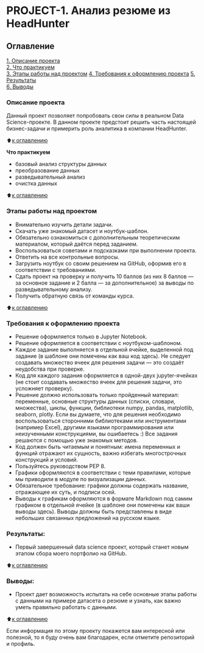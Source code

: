 # PROJECT-1. Анализ резюме из HeadHunter

## Оглавление  
[1. Описание проекта](#Описание-проекта)  
[2. Что практикуем](#Что-практикуем)  
[3. Этапы работы над проектом](#Этапы-работы-над-проектом) 
[4. Требования к оформлению проекта](#Требования-к-оформлению-проекта) 
[5. Результаты](#Результаты)    
[6. Выводы](#Выводы) 

### Описание проекта    
 Данный проект позволяет попробовать свои силы в реальном Data Science-проекте. В данном проекте предстоит решить часть настоящей бизнес-задачи и примерить роль аналитика в компании HeadHunter. 

:arrow_up:[к оглавлению](#Оглавление)

**Что практикуем**     
 - базовый анализ структуры данных
 - преобразование данных
 - разведывательный анализ
 - очистка данных
  
:arrow_up:[к оглавлению](#Оглавление)

### Этапы работы над проектом  
 - Внимательно изучить детали задачи.
 - Скачать уже знакомый датасет и ноутбук-шаблон.
 - Обязательно ознакомиться с дополнительным теоретическим материалом, который даётся перед заданием.
 - Воспользоваться советами и подсказками при выполнении проекта.
 - Ответить на все контрольные вопросы.
 - Загрузить ноутбук со своим решением на GitHub, оформив его в соответствии с требованиями.
 - Сдать проект на проверку и получить 10 баллов (из них 8 баллов — за основное задание и 2 балла — за дополнительное) за выводы по разведывательному анализу.
 - Получить обратную связь от команды курса.

:arrow_up:[к оглавлению](#Оглавление)

### Требования к оформлению проекта
 - Решение оформляется только в Jupyter Notebook.
 - Решение оформляется в соответствии с ноутбуком-шаблоном.
 - Каждое задание выполняется в отдельной ячейке, выделенной под задание (в шаблоне они помечены как ваш код здесь). Не следует создавать множество ячеек для решения задачи — это создаёт неудобства при проверке.
 - Код для каждого задания оформляется в одной-двух jupyter-ячейках (не стоит создавать множество ячеек для решения задачи, это усложняет проверку).
 - Решение должно использовать только пройденный материал: переменные, основные структуры данных (списки, словари, множества), циклы, функции, библиотеки numpy, pandas, matplotlib, seaborn, plotly. Если вы думаете, что для решения необходимо воспользоваться сторонними библиотеками или инструментами (например Excel), другими языками программирования или неизученными конструкциями, вы ошибаетесь :) Все задания решаются с помощью уже знакомых методов.
 - Код должен быть читаемым и понятным: имена переменных и функций отражают их сущность, важно избегать многострочных конструкций и условий.
 - Пользуйтесь руководством PEP 8.
 - Графики оформляются в соответствии с теми правилами, которые мы приводили в модуле по визуализации данных.
 - Обязательное требование: графики должны содержать название, отражающее их суть, и подписи осей.
 - Выводы к графикам оформляются в формате Markdown под самим графиком в отдельной ячейке (в шаблоне они помечены как ваши выводы здесь). Выводы должны быть представлены в виде небольших связанных предложений на русском языке.

### Результаты:  
 - Первый завершенный data science проект, который станет новым этапом сбора моего портфолио на GitHub.

:arrow_up:[к оглавлению](#Оглавление)

### Выводы:  
 - Проект дает возможность испытать на себе основные этапы работы с данными на примере датасета о резюме и узнать, как важно уметь правильно работать с данными.

:arrow_up:[к оглавлению](#Оглавление)


Если информация по этому проекту покажется вам интересной или полезной, то я буду очень вам благодарен, если отметите репозиторий и профиль.